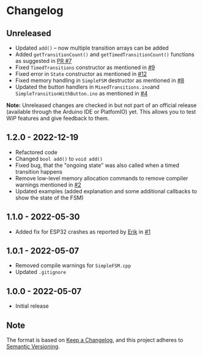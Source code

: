 # Changelog

## Unreleased

- Updated `add()` – now multiple transition arrays can be added
- Added `getTransitionCount()` and `getTimedTransitionCount()` functions as suggested in [PR #7](https://github.com/LennartHennigs/SimpleFSM/pull/7)
- Fixed `TimedTransitions` constructor as mentioned in [#9](https://github.com/LennartHennigs/SimpleFSM/issues/9)
- Fixed error in `State` constructor as mentioned in [#12](https://github.com/LennartHennigs/SimpleFSM/issues/12)
- Fixed memory handling in `SimpleFSM` destructor as mentioned in [#8](https://github.com/LennartHennigs/SimpleFSM/issues/8)
- Updated the button handlers in `MixedTransitions.ino`and `SimpleTransitionWithButton.ino` as mentioned in [#4](https://github.com/LennartHennigs/SimpleFSM/issues/4)

**Note:** Unreleased changes are checked in but not part of an official release (available through the Arduino IDE or PlatfomIO) yet. This allows you to test WiP features and give feedback to them.

## 1.2.0 - 2022-12-19

- Refactored code
- Changed `bool add()` to `void add()`
- Fixed bug, that the "ongoing state" was also called when a timed transition happens
- Remove low-level memory allocation commands to remove compiler warnings mentioned in [#2](https://github.com/LennartHennigs/SimpleFSM/issues/2)
- Updated examples (added explanation and some additional callbacks to show the state of the FSM)

## 1.1.0 - 2022-05-30

- Added fix for ESP32 crashes as reported by [Erik](https://github.com/snowrodeo) in [#1](https://github.com/LennartHennigs/SimpleFSM/issues/1)

## 1.0.1 - 2022-05-07

- Removed compile warnings for `SimpleFSM.cpp`
- Updated `.gitignore`

## 1.0.0 - 2022-05-07

- Initial release

## Note

The format is based on [Keep a Changelog](https://keepachangelog.com/en/1.0.0/),
and this project adheres to [Semantic Versioning](https://semver.org/spec/v2.0.0.html).

